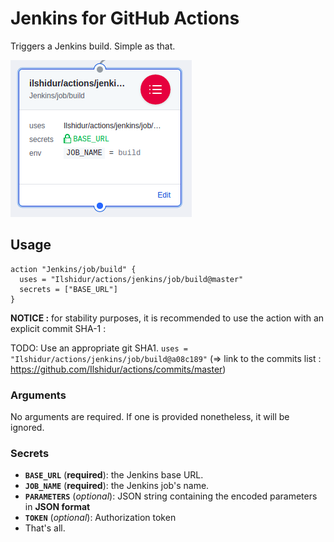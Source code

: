 # Jenkins for GitHub Actions

Triggers a Jenkins build. Simple as that.

![Jenkins Action](action.png "Jenkins Action")

## Usage

```
action "Jenkins/job/build" {
  uses = "Ilshidur/actions/jenkins/job/build@master"
  secrets = ["BASE_URL"]
}
```

**NOTICE :** for stability purposes, it is recommended to use the action with an explicit commit SHA-1 :

TODO: Use an appropriate git SHA1.
`uses = "Ilshidur/actions/jenkins/job/build@a08c189"` (=> link to the commits list : https://github.com/Ilshidur/actions/commits/master)

### Arguments

No arguments are required. If one is provided nonetheless, it will be ignored.

### Secrets

* **`BASE_URL`** (**required**): the Jenkins base URL.
* **`JOB_NAME`** (**required**): the Jenkins job's name.
* **`PARAMETERS`** (*optional*): JSON string containing the encoded parameters in **JSON format**
* **`TOKEN`** (*optional*): Authorization token
* That's all.
